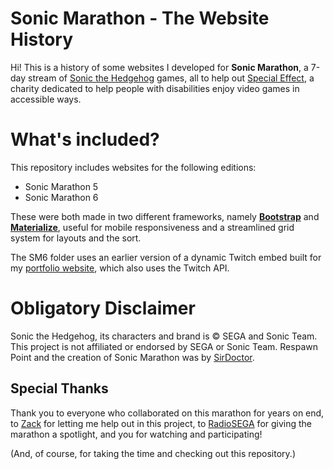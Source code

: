 ﻿# Sonic Marathon - The Website History

Hi! This is a history of some websites I developed for **Sonic Marathon**, a 7-day stream of [Sonic the Hedgehog](https://twitter.com/sonic_hedgehog) games, all to help out [Special Effect](https://www.specialeffect.org.uk/), a charity dedicated to help people with disabilities enjoy video games in accessible ways.


# What's included?

This repository includes websites for the following editions:

 - Sonic Marathon 5
 - Sonic Marathon 6

These were both made in two different frameworks, namely [**Bootstrap**](https://getbootstrap.com) and [**Materialize**](https://materializecss.com), useful for mobile responsiveness and a streamlined grid system for layouts and the sort.

The SM6 folder uses an earlier version of a dynamic Twitch embed built for my [portfolio website](https://gitlab.com/pnboliveira/portfolioweb/blob/master/js/init.js), which also uses the Twitch API.

# Obligatory Disclaimer

Sonic the Hedgehog, its characters and brand is © SEGA and Sonic Team. This project is not affiliated or endorsed by SEGA or Sonic Team. Respawn Point and the creation of Sonic Marathon was by [SirDoctor](https://twitter.com/SirDoctor).

## Special Thanks

Thank you to everyone who collaborated on this marathon for years on end, to [Zack](https://twitter.com/SirDoctor) for letting me help out in this project, to [RadioSEGA](https://www.radiosega.net) for giving the marathon a spotlight, and you for watching and participating! 

(And, of course, for taking the time and checking out this repository.)
